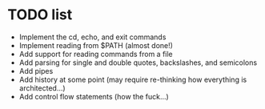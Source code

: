 # TODO list
* Implement the cd, echo, and exit commands
* Implement reading from $PATH (almost done!)
* Add support for reading commands from a file
* Add parsing for single and double quotes, backslashes, and semicolons
* Add pipes
* Add history at some point (may require re-thinking how everything is architected...)
* Add control flow statements (how the fuck...)
